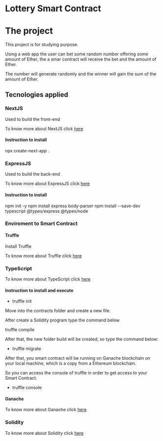 # Lottery Smart Contract

# The project

This project is for studying purpose.

Using a web app the user can bet some random number offering some amount of Ether, the a smar contract will receive the bet and the amount of Ether. 

The number will generate randomly and the winner will gain the sum of the amount of Ether.

## Tecnologies applied

### NextJS 

Used to build the front-end

To know more about NextJS click [here](https://nextjs.org/)

#### Instruction to install

npx create-next-app .

### ExpressJS 

Used to build the back-end

To know more about ExpressJS click [here](https://expressjs.com/)

#### Instruction to install

npm init -y
npm install express body-parser
npm install --save-dev typescript @types/express @types/node


### Enviroment to Smart Contract

#### Truffle

Install Truffle

To know more about Truffle click [here](https://trufflesuite.com/)

### TypeScript

To know more about TypeScript click [here](https://www.typescriptlang.org/)

#### Instruction to install and execute

* truffle init

Move into the contracts folder and create a new file.

After create a Solidity program type the command below

truffle compile

After that, the new folder build will be created, so type the command below:

* truffle migrate

After that, you smart contract will be running on Ganache blockchain on your local machine, which is a copy from a Ethereum blockchain.

So you can access the console of truffle in order to get access to your Smart Contract.

* truffle console

#### Ganache

To know more about Ganache click [here](https://trufflesuite.com/ganache/)

### Solidity

To know more about Solidity click [here](https://soliditylang.org/)
